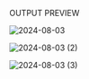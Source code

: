 OUTPUT PREVIEW

![2024-08-03](https://github.com/user-attachments/assets/53817c84-c15e-49bd-94e2-d30bd392ea8e)



![2024-08-03 (2)](https://github.com/user-attachments/assets/4c68dc4c-9d54-472a-b907-47ef811f4f95)



![2024-08-03 (3)](https://github.com/user-attachments/assets/c7c713f0-9175-4a6e-9dce-99045f3498a6)
